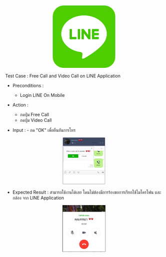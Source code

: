 <p align="center">
  <img height="200" src="pic/Line-1.png">
</p>

Test Case : Free Call and Video Call on LINE Application

* Preconditions :
  - Login LINE On Mobile

* Action :
  - กดปุ่ม Free Call
  - กดปุ่ม Video Call
  


* Input : - กด "OK" เพื่อยืนยันการโทร
<p align="center">
  <img height="150" src="pic/Line-2.JPG">
</p>

* Expected Result : สามารถใช้งานได้เลย โดนไม่ต้องมีการร้องขอการเรียกใช้ไมโครโฟน และ กล้อง จาก LINE Application
<p align="center">
  <img height="150" src="pic/LINE-3.JPG">
</p>

